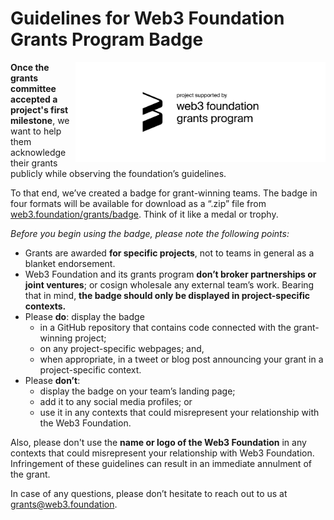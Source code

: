 # Guidelines for Web3 Foundation Grants Program Badge

<img align="right" width="400" src="../src/badge_black.svg">

**Once the grants committee accepted a project's first milestone**, we want to help them acknowledge their grants publicly while observing the foundation’s guidelines.

To that end, we’ve created a badge for grant-winning teams. The badge in four formats will be available for download as a “.zip” file from [web3.foundation/grants/badge](https://web3.foundation/grants/badge). Think of it like a medal or trophy.

*Before you begin using the badge, please note the following points:*

- Grants are awarded **for specific projects**, not to teams in general as a blanket endorsement.
- Web3 Foundation and its grants program **don’t broker partnerships or joint ventures**; or cosign wholesale any external team’s work. Bearing that in mind, **the badge should only be displayed in project-specific contexts.**
- Please **do**: display the badge
  - in a GitHub repository that contains code connected with the grant-winning project;
  - on any project-specific webpages; and,
  - when appropriate, in a tweet or blog post announcing your grant in a project-specific context.
- Please **don’t**:
  - display the badge on your team’s landing page;
  - add it to any social media profiles; or
  - use it in any contexts that could misrepresent your relationship with the Web3 Foundation.

Also, please don't use the **name or logo of the Web3 Foundation** in any contexts that could misrepresent your relationship with Web3 Foundation. Infringement of these guidelines can result in an immediate annulment of the grant.

In case of any questions, please don’t hesitate to reach out to us at grants@web3.foundation.
